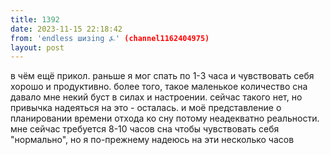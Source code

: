 ```yaml
---
title: 1392
date: 2023-11-15 22:18:42
from: 'endless шизing ⍼' (channel1162404975)
layout: post
---
```


в чём ещё прикол. раньше я мог спать по 1-3 часа и чувствовать себя хорошо и продуктивно. более того, такое маленькое количество сна давало мне некий буст в силах и настроении. сейчас такого нет, но привычка надеяться на это - осталась. и моё представление о планировании времени отхода ко сну потому неадекватно реальности.
мне сейчас требуется 8-10 часов сна чтобы чувствовать себя "нормально", но я по-прежнему надеюсь на эти несколько часов
